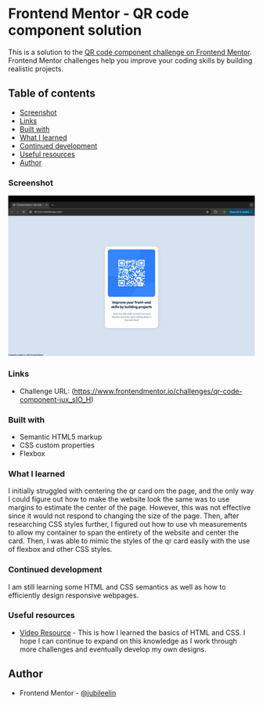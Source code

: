 # Frontend Mentor - QR code component solution

This is a solution to the [QR code component challenge on Frontend Mentor](https://www.frontendmentor.io/challenges/qr-code-component-iux_sIO_H). Frontend Mentor challenges help you improve your coding skills by building realistic projects. 

## Table of contents

  - [Screenshot](#screenshot)
  - [Links](#links)
  - [Built with](#built-with)
  - [What I learned](#what-i-learned)
  - [Continued development](#continued-development)
  - [Useful resources](#useful-resources)
- [Author](#author)

### Screenshot

![](./qr-code-screenshot.png)

### Links

- Challenge URL: (https://www.frontendmentor.io/challenges/qr-code-component-iux_sIO_H)

### Built with

- Semantic HTML5 markup
- CSS custom properties
- Flexbox

### What I learned

I initially struggled with centering the qr card om the page, and the only way I could figure out how to make the website look the same was to use margins to estimate the center of the page. However, this was not effective since it would not respond to changing the size of the page. Then, after researching CSS styles further, I figured out how to use vh measurements to allow my container to span the entirety of the website and center the card. 
Then, I was able to mimic the styles of the qr card easily with the use of flexbox and other CSS styles. 

### Continued development

I am still learning some HTML and CSS semantics as well as how to efficiently design responsive webpages. 

### Useful resources

- [Video Resource](https://youtu.be/G3e-cpL7ofc?si=k_37wGK1nX8Mj4BM) - This is how I learned the basics of HTML and CSS. I hope I can continue to expand on this knowledge as I work through more challenges and eventually develop my own designs.

## Author
- Frontend Mentor - [@jubileelin](https://www.frontendmentor.io/profile/jubileelin)
